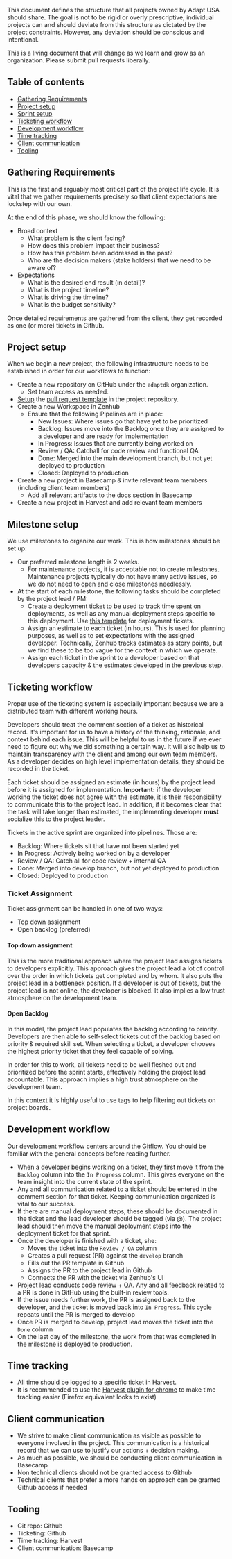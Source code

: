 This document defines the structure that all projects owned by Adapt USA should share. The goal is not to be rigid or overly prescriptive; individual projects can and should deviate from this structure as dictated by the project constraints. However, any deviation should be conscious and intentional.

This is a living document that will change as we learn and grow as an organization. Please submit pull requests liberally.

## Table of contents
* [Gathering Requirements](#gathering-requirements)
* [Project setup](#project-setup)
* [Sprint setup](#sprint-setup)
* [Ticketing workflow](#ticketing-workflow)
* [Development workflow](#development-workflow)
* [Time tracking](#time-tracking)
* [Client communication](#client-communication)
* [Tooling](#tooling)

## Gathering Requirements

This is the first and arguably most critical part of the project life cycle. It is vital that we gather requirements precisely so that client expectations are lockstep with our own.

At the end of this phase, we should know the following:

* Broad context
  * What problem is the client facing?
  * How does this problem impact their business?
  * How has this problem been addressed in the past?
  * Who are the decision makers (stake holders) that we need to be aware of?
* Expectations
  * What is the desired end result (in detail)?
  * What is the project timeline?
  * What is driving the timeline?
  * What is the budget sensitivity?

Once detailed requirements are gathered from the client, they get recorded as one (or more) tickets in Github.

## Project setup

When we begin a new project, the following infrastructure needs to be established in order for our workflows to function:

* Create a new repository on GitHub under the `adaptdk` organization.
  * Set team access as needed.
* [Setup](https://help.github.com/en/articles/creating-a-pull-request-template-for-your-repository) the [pull request template](/issue-templates/Pull-Request-Template.md) in the project repository.
* Create a new Workspace in Zenhub
  * Ensure that the following Pipelines are in place:
    * New Issues: Where issues go that have yet to be prioritized
    * Backlog: Issues move into the Backlog once they are assigned to a developer and are ready for implementation
    * In Progress: Issues that are currently being worked on
    * Review / QA: Catchall for code review and functional QA
    * Done: Merged into the main development branch, but not yet deployed to production
    * Closed: Deployed to production
* Create a new project in Basecamp & invite relevant team members (including client team members)
  * Add all relevant artifacts to the docs section in Basecamp
* Create a new project in Harvest and add relevant team members

## Milestone setup

We use milestones to organize our work. This is how milestones should be set up:

* Our preferred milestone length is 2 weeks.
  * For maintenance projects, it is acceptable not to create milestones. Maintenance projects typically do not have many active issues, so we do not need to open and close milestones needlessly.
* At the start of each milestone, the following tasks should be completed by the project lead / PM:
  * Create a deployment ticket to be used to track time spent on deployments, as well as any manual deployment steps specific to this deployment. Use [this template](/issue-templates/Deployment-Ticket-Template.md) for deployment tickets.
  * Assign an estimate to each ticket (in hours). This is used for planning purposes, as well as to set expectations with the assigned developer. Technically, Zenhub tracks estimates as story points, but we find these to be too vague for the context in which we operate.
  * Assign each ticket in the sprint to a developer based on that developers capacity & the estimates developed in the previous step.


## Ticketing workflow

Proper use of the ticketing system is especially important because we are a distributed team with different working hours.

Developers should treat the comment section of a ticket as historical record. It's important for us to have a history of the thinking, rationale, and context behind each issue. This will be helpful to us in the future if we ever need to figure out why we did something a certain way. It will also help us to maintain transparency with the client and among our own team members. As a developer decides on high level implementation details, they should be recorded in the ticket.

Each ticket should be assigned an estimate (in hours) by the project lead before it is assigned for implementation. **Important:** if the developer working the ticket does not agree with the estimate, it is their responsibility to communicate this to the project lead. In addition, if it becomes clear that the task will take longer than estimated, the implementing developer **must** socialize this to the project leader.

Tickets in the active sprint are organized into pipelines. Those are:
  * Backlog: Where tickets sit that have not been started yet
  * In Progress: Actively being worked on by a developer
  * Review / QA: Catch all for code review + internal QA
  * Done: Merged into develop branch, but not yet deployed to production
  * Closed: Deployed to production

### Ticket Assignment

Ticket assignment can be handled in one of two ways:

- Top down assignment
- Open backlog (preferred)

#### Top down assignment

This is the more traditional approach where the project lead assigns tickets to developers explicitly. This approach gives the project lead a lot of control over the order in which tickets get completed and by whom. It also puts the project lead in a bottleneck position. If a developer is out of tickets, but the project lead is not online, the developer is blocked. It also implies a low trust atmosphere on the development team.

#### Open Backlog

In this model, the project lead populates the backlog according to priority. Developers are then able to self-select tickets out of the backlog based on priority & required skill set. When selecting a ticket, a developer chooses the highest priority ticket that they feel capable of solving.

In order for this to work, all tickets need to be well fleshed out and prioritized before the sprint starts, effectively holding the project lead accountable. This approach implies a high trust atmosphere on the development team.

In this context it is highly useful to use tags to help filtering out tickets on project boards.

## Development workflow

Our development workflow centers around the [Gitflow](https://www.atlassian.com/git/tutorials/comparing-workflows/gitflow-workflow). You should be familiar with the general concepts before reading further.

* When a developer begins working on a ticket, they first move it from the `Backlog` column into the `In Progress` column. This gives everyone on the team insight into the current state of the sprint.
* Any and all communication related to a ticket should be entered in the comment section for that ticket. Keeping communication organized is vital to our success.
* If there are manual deployment steps, these should be documented in the ticket and the lead developer should be tagged (via @). The project lead should then move the manual deployment steps into the deployment ticket for that sprint.
* Once the developer is finished with a ticket, she:
  * Moves the ticket into the `Review / QA` column
  * Creates a pull request (PR) against the `develop` branch
  * Fills out the PR template in Github
  * Assigns the PR to the project lead in Github
  * Connects the PR with the ticket via Zenhub's UI
* Project lead conducts code review + QA. Any and all feedback related to a PR is done in GitHub using the built-in review tools.
* If the issue needs further work, the PR is assigned back to the developer, and the ticket is moved back into `In Progress`. This cycle repeats until the PR is merged to develop
* Once PR is merged to develop, project lead moves the ticket into the `Done` column
* On the last day of the milestone, the work from that was completed in the milestone is deployed to production.

## Time tracking

* All time should be logged to a specific ticket in Harvest.
* It is recommended to use the [Harvest plugin for chrome](https://chrome.google.com/webstore/detail/harvest-time-tracker/fbpiglieekigmkeebmeohkelfpjjlaia?hl=en) to make time tracking easier (Firefox equivalent looks to exist)

## Client communication

* We strive to make client communication as visible as possible to everyone involved in the project. This communication is a historical record that we can use to justify our actions + decision making.
* As much as possible, we should be conducting client communication in Basecamp
* Non technical clients should not be granted access to Github
* Technical clients that prefer a more hands on approach can be granted Github access if needed

## Tooling

- Git repo: Github
- Ticketing: Github
- Time tracking: Harvest
- Client communication: Basecamp
